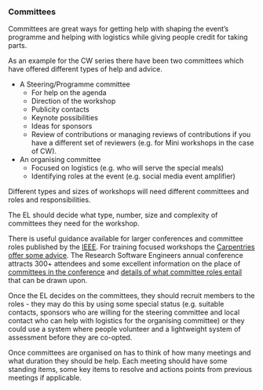 ### Committees
Committees are great ways for getting help with shaping the event’s programme and helping with logistics while giving people credit for taking parts. 

As an example for the CW series there have been two committees which have offered different types of help and advice.

* A Steering/Programme committee
  * For help on the agenda
  * Direction of the workshop
  * Publicity contacts
  * Keynote possibilities
  * Ideas for sponsors
  * Review of contributions or managing reviews of contributions if you have a different set of reviewers (e.g. for Mini workshops in the case of CW).
* An organising committee
  * Focused on logistics (e.g. who will serve the special meals)
  * Identifying roles at the event (e.g. social media event amplifier)

Different types and sizes of workshops will need different committees and roles and responsibilities.

The EL should decide what type, number, size and complexity of committees they need for the workshop.

There is useful guidance available for larger conferences and committee roles published by the [IEEE](https://www.ieee.org/conferences/organizers/roles-responsibilities.html). For training focused workshops the [Carpentries offer some advice](https://docs.carpentries.org/topic_folders/hosts_instructors/index.html). The Research Software Engineers annual conference attracts 300+ attendees and some excellent information on the place of [committees in the conference](https://rse.ac.uk/conf2019/) and [details of what committee roles entail](https://rse.ac.uk/conf2019/get-involved/) that can be drawn upon.

Once the EL decides on the committees, they should recruit members to the roles - they may do this by using some special status (e.g. suitable contacts, sponsors who are willing for the steering committee and local contact who can help with logistics for the organising committee) or they could use a system where people volunteer and a lightweight system of assessment before they are co-opted.  

Once committees are organised on has to think of how many meetings and what duration they should be help. Each meeting should have some standing items, some key items to resolve and actions points from previous meetings if applicable. 

